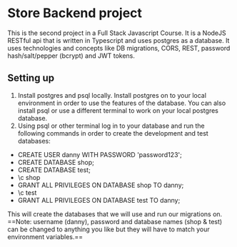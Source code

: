 # Store  Backend project

This is the second project in a Full Stack Javascript Course. It is a NodeJS RESTful api 
that is written in Typescript and uses postgres as a database. It uses technologies and 
concepts like DB migrations, CORS, REST, password hash/salt/pepper (bcrypt) and JWT tokens. 

## Setting up

1. Install postgres and psql locally. Install postgres on to your local environment in order 
to use the features of the database. You can also install psql or use a different terminal to 
work on your local postgres database.
2. Using psql or other terminal log in to your database and run the following commands in order 
to create the development and test databases:
- CREATE USER danny WITH PASSWORD 'password123';
- CREATE DATABASE shop;
- CREATE DATABASE test;
- \c shop
- GRANT ALL PRIVILEGES ON DATABASE shop TO danny;
- \c test
- GRANT ALL PRIVILEGES ON DATABASE test TO danny;

This will create the databases that we will use and run our migrations on. 
==Note: username (danny), password and database names (shop & test) can be changed to 
anything you like but they will have to match your environment variables.==

